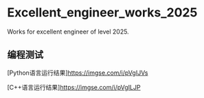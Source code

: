 # Excellent_engineer_works_2025
Works for excellent engineer of level 2025.
## 编程测试

[Python语言运行结果]https://imgse.com/i/pVgIJVs

[C++语言运行结果]https://imgse.com/i/pVgILJP
